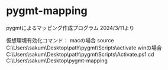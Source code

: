 # pygmt-mapping
pygmtによるマッピング作成プログラム
2024/3/11より


仮想環境有効化コマンド：
macの場合
source C:\Users\sakum\Desktop\path\pygmt\Scripts\activate
winの場合
C:\Users\sakum\Desktop\path\pygmt\Scripts\Activate.ps1
cd C:\Users\sakum\Desktop\pygmt-mapping




